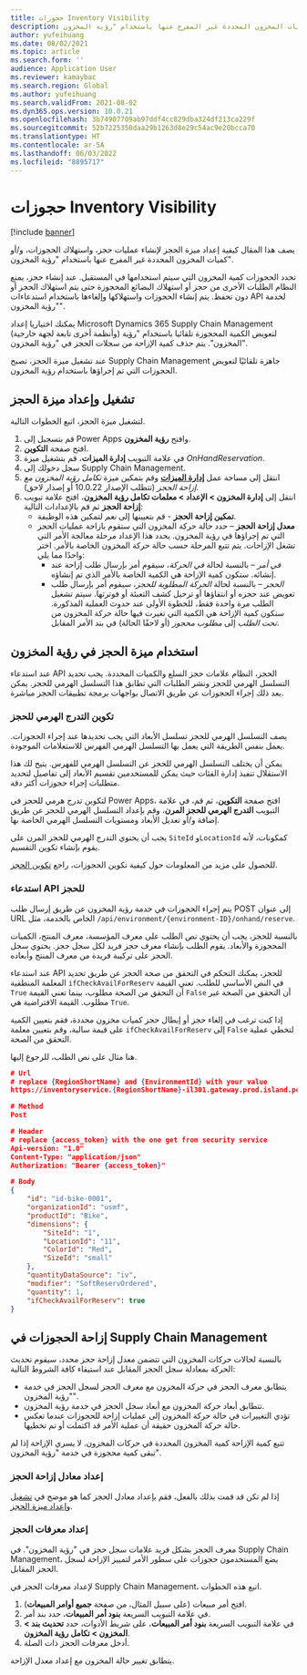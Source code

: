 ```yaml
---
title: حجوزات Inventory Visibility
description: يصف هذا المقال كيفية إعداد ميزة الحجز لإنشاء عمليات حجز، واستهلاك الحجوزات، و/أو كميات المخزون المحددة غير المفرج عنها باستخدام "رؤية المخزون".
author: yufeihuang
ms.date: 08/02/2021
ms.topic: article
ms.search.form: ''
audience: Application User
ms.reviewer: kamaybac
ms.search.region: Global
ms.author: yufeihuang
ms.search.validFrom: 2021-08-02
ms.dyn365.ops.version: 10.0.21
ms.openlocfilehash: 3b74907709ab97ddf4cc829dba324df213ca229f
ms.sourcegitcommit: 52b7225350daa29b1263d8e29c54ac9e20bcca70
ms.translationtype: HT
ms.contentlocale: ar-SA
ms.lasthandoff: 06/03/2022
ms.locfileid: "8895717"
---
```

# <a name="inventory-visibility-reservations"></a>حجوزات Inventory Visibility

[!include [banner](../includes/banner.md)]


يصف هذا المقال كيفية إعداد ميزة الحجز لإنشاء عمليات حجز، واستهلاك الحجوزات، و/أو كميات المخزون المحددة غير المفرج عنها باستخدام "رؤية المخزون".

تحدد الحجوزات كمية المخزون التي سيتم استخدامها في المستقبل. عند إنشاء حجز، يمنع النظام الطلبات الأخرى من حجز أو استهلاك البضائع المحجوزة حتى يتم استهلاك الحجز أو دون تحفظ. يتم إنشاء الحجوزات واستهلاكها وإلغاءها باستخدام استدعاءات API لخدمة "رؤية المخزون".

يمكنك اختياريا إعداد Microsoft Dynamics 365 Supply Chain Management (وأنظمة أخرى تابعة لجهة خارجية) لتعويض الكمية المحجوزة تلقائيا باستخدام "رؤية المخزون". يتم حذف كمية الإزاحة من سجلات الحجز في "رؤية المخزون".

عند تشغيل ميزة الحجز، تصبح Supply Chain Management جاهزة تلقائيًا لتعويض الحجوزات التي تم إجراؤها باستخدام رؤية المخزون.

## <a name="turn-on-and-set-up-the-reservation-feature"></a><a name="turn-on"></a>تشغيل وإعداد ميزة الحجز

لتشغيل ميزة الحجز، اتبع الخطوات التالية.

1. قم بتسجيل إلى Power Apps وافتح **رؤية المخزون**.
1. افتح صفحة **التكوين**.
1. في علامة التبويب **إدارة الميزات**، قم بتشغيل ميزة *OnHandReservation*.
1. سجل دخولك إلى Supply Chain Management.
1. انتقل إلى مساحة عمل **[إدارة الميزات](../../fin-ops-core/fin-ops/get-started/feature-management/feature-management-overview.md)** وقم بتمكين ميزة *تكامل رؤية المخزون مع إزاحة الحجز* (تتطلب الإصدار 10.0.22 أو إصدار لاحق).
1. انتقل إلى **إدارة المخزون \> الإعداد \> معلمات تكامل رؤية المخزون**، افتح علامة تبويب **إزاحة الحجز** ثم قم بالإعدادات التالية:
    - **تمكين إزاحة الحجز** - قم بتعيينها إلى *نعم* لتمكين هذه الوظيفة.
    - **معدل إزاحة الحجز** – حدد حالة حركة المخزون التي ستقوم بازاحة عمليات الحجز التي تم إجراؤها في رؤية المخزون. يحدد هذا الإعداد مرحلة معالجة الأمر التي تشغل الإزاحات. يتم تتبع المرحلة حسب حالة حركة المخزون الخاصة بالأمر. اختر واحدًا مما يلي:
        - *في أمر* – بالنسبة لحالة *في الحركة*، سيقوم أمر بإرسال طلب إزاحة عند إنشائه. ستكون كمية الإزاحة هي الكمية الخاصة بالأمر الذي تم إنشاؤه.
        - *الحجز* – بالنسبة لحالة *الحركة المطلوبة للحجز*، سيقوم أمر بإرسال طلب تعويض عند حجزه أو انتقاؤها أو ترحيل كشف التعبئة أو فوترتها. سيتم تشغيل الطلب مرة واحدة فقط، للخطوة الأولى عند حدوث العملية المذكورة. ستكون كمية الإزاحة هي الكمية التي تغيرت فيها حالة حركة المخزون من *تحت الطلب* إلى *مطلوب محجوز* (أو لاحقًا الحالة) في بند الأمر المقابل.

## <a name="use-the-reservation-feature-in-inventory-visibility"></a>استخدام ميزة الحجز في رؤية المخزون

عند استدعاء API الحجز، النظام علامات حجز السلع والكميات المحددة. يجب تحديد التسلسل الهرمي للحجز ونشر الطلبات التي تطابق هذا التسلسل الهرمي للحجز. يمكن بعد ذلك إجراء الحجوزات عن طريق الاتصال بواجهات برمجة تطبيقات الحجز مباشرة.

### <a name="configure-the-reservation-hierarchy"></a>تكوين التدرج الهرمي للحجز

يصف التسلسل الهرمي للحجز تسلسل الأبعاد التي يجب تحديدها عند إجراء الحجوزات. يعمل بنفس الطريقة التي يعمل بها التسلسل الهرمي الفهرس للاستعلامات الموجودة.

يمكن أن يختلف التسلسل الهرمي للحجز عن التسلسل الهرمي للفهرس. يتيح لك هذا الاستقلال تنفيذ إدارة الفئات حيث يمكن للمستخدمين تقسيم الأبعاد إلى تفاصيل لتحديد متطلبات إجراء حجوزات أكثر دقة.

لتكوين تدرج هرمي للحجز في Power Apps، افتح صفحة **التكوين**، ثم قم، في علامة التبويب **التدرج الهرمي للحجز المرن**، وقم بإعداد التسلسل الهرمي للحجز عن طريق إضافة و/أو تعديل الأبعاد ومستويات التسلسل الهرمي الخاصة بها.

يجب أن يحتوي التدرج الهرمي للحجز المرن على `SiteId` و`LocationId` كمكونات، لأنه يقوم بإنشاء تكوين التقسيم.

للحصول على مزيد من المعلومات حول كيفية تكوين الحجوزات، راجع [تكوين الحجز](inventory-visibility-configuration.md#reservation-configuration).

### <a name="call-the-reservation-api"></a>استدعاء API للحجز

يتم إجراء الحجوزات في خدمة رؤية المخزون عن طريق إرسال طلب POST إلى عنوان URL الخاص بالخدمة، مثل `/api/environment/{environment-ID}/onhand/reserve`.

بالنسبة للحجز، يجب أن يحتوي نص الطلب على معرف المؤسسة، معرف المنتج، الكميات المحجوزة والأبعاد. يقوم الطلب بإنشاء معرف حجز فريد لكل سجل حجز. يحتوي سجل الحجز على تركيبة فريدة من معرف المنتج وأبعاده.

عند استدعاء API للحجز، يمكنك التحكم في التحقق من صحة الحجز عن طريق تحديد المعلمة المنطقية `ifCheckAvailForReserv` في النص الأساسي للطلب. تعني القيمة `True` أن التحقق من الصحة مطلوب، بينما تعني القيمة `False` أن التحقق من الصحة غير مطلوب. القيمة الافتراضية هي `True`.

إذا كنت ترغب في إلغاء حجز أو إبطال حجز كميات مخزون محددة، فقم بتعيين الكمية على قيمة سالبة، وقم بتعيين معلمة `ifCheckAvailForReserv` إلى `False` لتخطي عملية التحقق من الصحة.

هنا مثال على نص الطلب، للرجوع إليها.

```json
# Url
# replace {RegionShortName} and {EnvironmentId} with your value
https://inventoryservice.{RegionShortName}-il301.gateway.prod.island.powerapps.com/api/environment/{EnvironmentId}/onhand/reserve

# Method
Post

# Header
# replace {access_token} with the one get from security service
Api-version: "1.0"
Content-Type: "application/json"
Authorization: "Bearer {access_token}"

# Body
{
    "id": "id-bike-0001",
    "organizationId": "usmf",
    "productId": "Bike",
    "dimensions": {
        "SiteId": "1",
        "LocationId": "11",
        "ColorId": "Red",
        "SizeId": "small"
    },
    "quantityDataSource": "iv",
    "modifier": "SoftReservOrdered",
    "quantity": 1,
    "ifCheckAvailForReserv": true
}
```

## <a name="offset-reservations-in-supply-chain-management"></a>إزاحة الحجوزات في Supply Chain Management

بالنسبة لحالات حركات المخزون التي تتضمن معدل إزاحة حجز محدد، سيقوم تحديث الحركة بمعادلة سجل الحجز المقابل عند استيفاء كافة الشروط التالية:

- يتطابق معرف الحجز في حركة المخزون مع معرف الحجز لسجل الحجز في خدمة "رؤية المخزون".
- تتطابق أبعاد حركة المخزون مع أبعاد سجل الحجز في خدمة رؤية المخزون.
- تؤدي التغييرات في حالة حركة المخزون إلى عمليات إزاحة للحجوزات عندما تعكس حالة حركة المخزون حقيقة أن عملية الأمر قد اكتملت أو تم تخطيها.

تتبع كمية الإزاحة كمية المخزون المحددة في حركات المخزون. لا يسري الإزاحة إذا لم تبقى كمية محجوزة في خدمة "رؤية المخزون".

### <a name="set-up-the-reservation-offset-modifier"></a>إعداد معادل إزاحة الحجز

إذا لم تكن قد قمت بذلك بالفعل، فقم بإعداد معادل الحجز كما هو موضح في [تشغيل وإعداد ميزة الحجز](#turn-on).

### <a name="set-up-reservation-ids"></a>إعداد معرفات الحجز

معرف الحجز بشكل فريد علامات سجل حجز في "رؤية المخزون". في Supply Chain Management، يضع المستخدمون حجوزات على سطور الأمر لتمييز الإزاحة لسجل الحجز المقابل.

لإعداد معرفات الحجز في Supply Chain Management، اتبع هذه الخطوات.

1. افتح أمر مبيعات (على سبيل المثال، من صفحة **جميع أوامر المبيعات**).
1. في علامة التبويب السريعة **بنود أمر المبيعات**، حدد بند أمر.
1. في علامة التبويب السريعة **بنود أمر المبيعات**، على شريط الأدوات، حدد **تحديث بند \> المخزون \> تكامل رؤية المخزون**.
1. أدخل معرفات الحجز ذات الصلة.

يتطابق تغيير حالة المخزون مع إعداد معدل الإزاحة.
